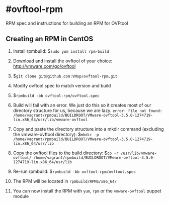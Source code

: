 #ovftool-rpm
===========

RPM spec and instructions for building an RPM for OVFtool


## Creating an RPM in CentOS


1. Install rpmbuild: $`sudo yum install rpm-build `

2. Download and install the ovftool of your choice: [http://vmware.com/go/ovftool
](http://vmware.com/go/ovftool)

3. $`git clone git@github.com:VMop/ovftool-rpm.git`

4. Modify ovftool spec to match version and build

5. $`rpmbuild -bb ovftool-rpm/ovftool.spec`

6. Build will fail with an error. We just do this so it creates most of our directory structure for us, because we are lazy. `
error: File not found: /home/vagrant/rpmbuild/BUILDROOT/VMware-ovftool-3.5.0-1274719-lin.x86_64/usr/lib/vmware-ovftool
`

7. Copy and paste the directory structure into a mkdir command (excluding the vmware-ovftool directory): $`mkdir -p /home/vagrant/rpmbuild/BUILDROOT/VMware-ovftool-3.5.0-1274719-lin.x86_64/usr/lib`

8. Copy the ovftool files to the build directory: $`cp -r /usr/lib/vmware-ovftool/ /home/vagrant/rpmbuild/BUILDROOT/VMware-ovftool-3.5.0-1274719-lin.x86_64/usr/lib`

9. Re-run rpmbuild: $`rpmbuild -bb ovftool-rpm/ovftool.spec`

10. The RPM will be located in `rpmbuild/RPMS/x86_64/`

11. You can now install the RPM with `yum`, `rpm` or the `vmware-ovftool` puppet module